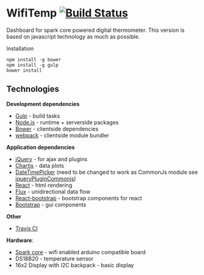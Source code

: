 
# WifiTemp [![Build Status](https://travis-ci.org/octopuss/wifitemp.svg?branch=wifitemp-react)](https://travis-ci.org/octopuss/wifitemp)


Dashboard for spark core powered digital thermometer. This version is based on javascript technology as much as possible.

Installation

    npm install -g bower
    npm install -g gulp
    bower install


Technologies
------------

**Development dependencies**

*   [Gulp](http://gulpjs.com/) - build tasks
*	[Node.js](http://nodejs.org/) - runtime + serverside packages
*	[Bower](http://bower.io/) - clientside dependencies
*	[webpack](http://webpack.github.io/) - clientside module bundler

**Application dependencies**

*   [jQuery](http://jquery.com/) - for ajax and plugins
*   [Chartjs](http://www.chartjs.org/) - data plots
*   [DateTimePicker](http://xdsoft.net/jqplugins/datetimepicker/) (need to be changed to work as CommonJs module see [jqueryPluginCommonjs](https://github.com/umdjs/umd/blob/master/jqueryPluginCommonjs.js))
*	[React](http://facebook.github.io/react/) - html rendering
*	[Flux](http://facebook.github.io/flux/docs/overview.html) - unidirectional data flow
*   [React-bootstrap](http://react-bootstrap.github.io/) - bootstrap components for react
*	[Bootstrap](http://getbootstrap.com/) - gui components

**Other**
* [Travis CI](https://travis-ci.org/)

**Hardware**:

-   [Spark core](http://www.spark.io) - wifi enabled arduino compatible board
-   DS18B20 - temperature sensor
-   16x2 Display with I2C backpack - basic display
